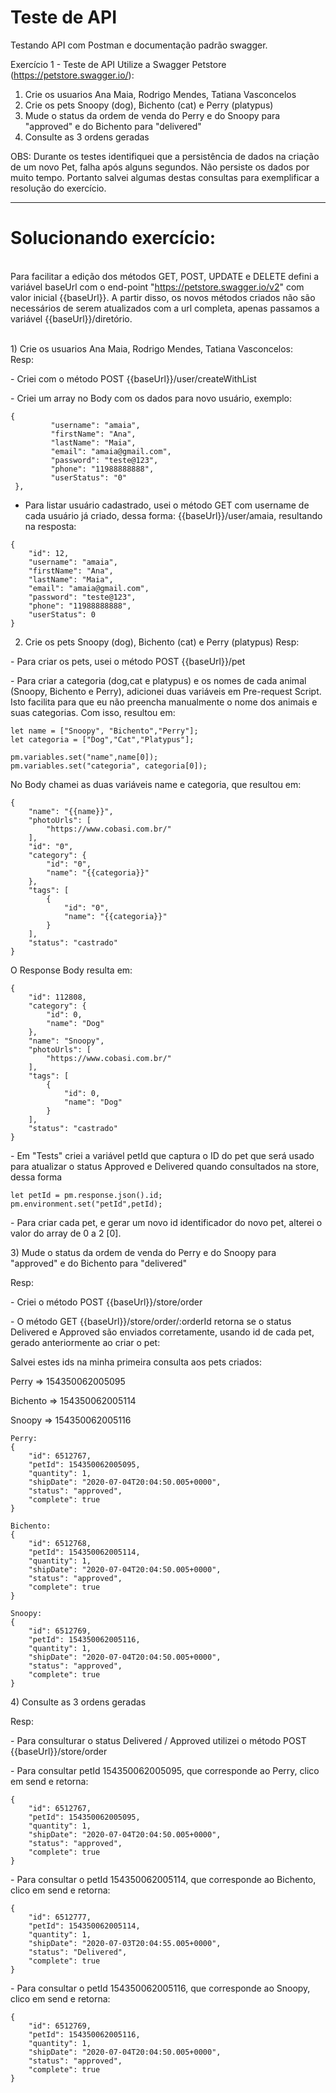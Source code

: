 # Teste de API
Testando API com Postman e documentação padrão swagger.  

Exercício 1 - Teste de API
Utilize a Swagger Petstore (https://petstore.swagger.io/):
1) Crie os usuarios Ana Maia, Rodrigo Mendes, Tatiana Vasconcelos
2) Crie os pets Snoopy (dog), Bichento (cat) e Perry (platypus)
3) Mude o status da ordem de venda do Perry e do Snoopy para "approved" e do Bichento para "delivered"
4) Consulte as 3 ordens geradas

OBS: Durante os testes identifiquei que a persistência de dados na criação de um novo Pet, falha após alguns segundos. Não persiste os dados por muito tempo. Portanto salvei algumas destas consultas para exemplificar a resolução do exercício. 

--------------------------------------------------------------------------------------------------------------------

# Solucionando exercício:
<br> Para facilitar a edição dos métodos GET, POST, UPDATE e DELETE defini a variável baseUrl com o end-point "https://petstore.swagger.io/v2" com valor inicial {{baseUrl}}. A partir disso, os novos métodos criados não são necessários de serem atualizados com a url completa, apenas passamos a variável {{baseUrl}}/diretório. </br>

<br> 1) Crie os usuarios Ana Maia, Rodrigo Mendes, Tatiana Vasconcelos: </br>
Resp: 
<p> - Criei com o método POST {{baseUrl}}/user/createWithList </p>
<p> - Criei um array no Body com os dados para novo usuário, exemplo: </p>

```
{                            
         "username": "amaia", 
         "firstName": "Ana",  
         "lastName": "Maia",  
         "email": "amaia@gmail.com", 
         "password": "teste@123", 
         "phone": "11988888888",
         "userStatus": "0"
 }, 
```

- Para listar usuário cadastrado, usei o método GET com username de cada usuário já criado, dessa forma: {{baseUrl}}/user/amaia, resultando na resposta: 

```
{
    "id": 12,
    "username": "amaia",
    "firstName": "Ana",
    "lastName": "Maia",
    "email": "amaia@gmail.com",
    "password": "teste@123",
    "phone": "11988888888",
    "userStatus": 0
}
```

2) Crie os pets Snoopy (dog), Bichento (cat) e Perry (platypus)
Resp:

<p> - Para criar os pets, usei o método POST {{baseUrl}}/pet </p>

<p> - Para criar a categoria (dog,cat e platypus) e os nomes de cada animal (Snoopy, Bichento e Perry), adicionei duas variáveis em Pre-request Script. Isto facilita para que eu não preencha manualmente o nome dos animais e suas categorias. Com isso, resultou em: </p> 

```
let name = ["Snoopy", "Bichento","Perry"];
let categoria = ["Dog","Cat","Platypus"];

pm.variables.set("name",name[0]);
pm.variables.set("categoria", categoria[0]);
```

<p>  No Body chamei as duas variáveis name e categoria, que resultou em: </p> 

```
{
    "name": "{{name}}",
    "photoUrls": [
        "https://www.cobasi.com.br/"
    ],
    "id": "0",
    "category": {
        "id": "0",
        "name": "{{categoria}}"
    },
    "tags": [
        {
            "id": "0",
            "name": "{{categoria}}"
        }
    ],
    "status": "castrado"
}
```

</p> O Response Body resulta em: </p> 

```
{
    "id": 112808,
    "category": {
        "id": 0,
        "name": "Dog"
    },
    "name": "Snoopy",
    "photoUrls": [
        "https://www.cobasi.com.br/"
    ],
    "tags": [
        {
            "id": 0,
            "name": "Dog"
        }
    ],
    "status": "castrado"
}

```

<p> - Em "Tests" criei a variável petId que captura o ID do pet que será usado para atualizar o status Approved e Delivered quando consultados na store, dessa forma </p> 
       
```       
let petId = pm.response.json().id;
pm.environment.set("petId",petId);
```

<p> -  Para criar cada pet, e gerar um novo id identificador do novo pet, alterei o valor do array de 0 a 2 [0]. </p>

<p> 3) Mude o status da ordem de venda do Perry e do Snoopy para "approved" e do Bichento para "delivered" </p> 
Resp:

<p> - Criei o método POST {{baseUrl}}/store/order </p>
<p> - O método GET {{baseUrl}}/store/order/:orderId retorna se o status Delivered e Approved são enviados corretamente, usando id de cada pet, gerado anteriormente ao criar o pet: </p>

<p> Salvei estes ids na minha primeira consulta aos pets criados:  </p>

<p> Perry => 154350062005095 </p>
<p> Bichento => 154350062005114 </p>
<p> Snoopy => 154350062005116 </p>

```
Perry:
{
    "id": 6512767,
    "petId": 154350062005095,
    "quantity": 1,
    "shipDate": "2020-07-04T20:04:50.005+0000",
    "status": "approved",
    "complete": true
}

Bichento:
{
    "id": 6512768,
    "petId": 154350062005114,
    "quantity": 1,
    "shipDate": "2020-07-04T20:04:50.005+0000",
    "status": "approved",
    "complete": true
}

Snoopy:
{
    "id": 6512769,
    "petId": 154350062005116,
    "quantity": 1,
    "shipDate": "2020-07-04T20:04:50.005+0000",
    "status": "approved",
    "complete": true
}
```

<p> 4) Consulte as 3 ordens geradas </p> 
Resp: 

<p> - Para consulturar o status Delivered / Approved utilizei o método POST {{baseUrl}}/store/order </p> 

<p> - Para consultar petId 154350062005095, que corresponde ao Perry, clico em send e retorna: </p>

```
{
    "id": 6512767,
    "petId": 154350062005095,
    "quantity": 1,
    "shipDate": "2020-07-04T20:04:50.005+0000",
    "status": "approved",
    "complete": true
}
```

<p> - Para consultar o petId 154350062005114, que corresponde ao Bichento, clico em send e retorna: </p>

```
{
    "id": 6512777,
    "petId": 154350062005114,
    "quantity": 1,
    "shipDate": "2020-07-03T20:04:55.005+0000",
    "status": "Delivered",
    "complete": true
}
```
<p> - Para consultar o petId 154350062005116, que corresponde ao Snoopy, clico em send e retorna: </p>

```
{
    "id": 6512769,
    "petId": 154350062005116,
    "quantity": 1,
    "shipDate": "2020-07-04T20:04:50.005+0000",
    "status": "approved",
    "complete": true
}
```
